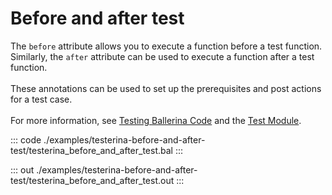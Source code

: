 # Before and after test

The `before` attribute allows you to execute a function before a test function.
Similarly, the `after` attribute can be used to execute a function after a test function.<br/><br/>
These annotations can be used to set up the prerequisites and post actions for a test case.<br/><br/>
For more information, see [Testing Ballerina Code](https://ballerina.io/learn/testing-ballerina-code/testing-quick-start/)
and the [Test Module](https://docs.central.ballerina.io/ballerina/test/latest/).

::: code ./examples/testerina-before-and-after-test/testerina_before_and_after_test.bal :::

::: out ./examples/testerina-before-and-after-test/testerina_before_and_after_test.out :::